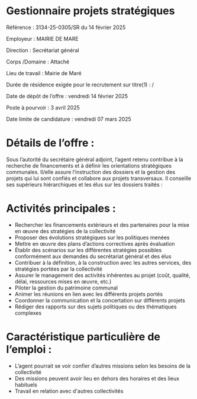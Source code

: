 # Gestionnaire projets stratégiques

Référence : 3134-25-0305/SR du 14 février 2025

Employeur : MAIRIE DE MARE

Direction : Secrétariat général

Corps /Domaine : Attaché

Lieu de travail : Mairie de Maré

Durée de résidence exigée pour le recrutement sur titre(1) : /

Date de dépôt de l’offre : vendredi 14 février 2025

Poste à pourvoir : 3 avril 2025

Date limite de candidature : vendredi 07 mars 2025

# Détails de l’offre :

Sous l’autorité du secrétaire général adjoint, l’agent retenu contribue à la recherche de financements et à définir les orientations stratégiques communales. Il/elle assure l’instruction des dossiers et la gestion des projets qui lui sont confiés et collabore aux projets transversaux. Il conseille ses supérieurs hiérarchiques et les élus sur les dossiers traités :

# Activités principales :

- Rechercher les financements extérieurs et des partenaires pour la mise en œuvre des stratégies de la collectivité
- Proposer des évolutions stratégiques sur les politiques menées
- Mettre en œuvre des plans d’actions correctives après évaluation
- Établir des scénarios sur les différentes stratégies possibles conformément aux demandes du secrétariat général et des élus
- Contribuer à la définition, à la construction avec les autres services, des stratégies portées par la collectivité
- Assurer le management des activités inhérentes au projet (coût, qualité, délai, ressources mises en œuvre, etc.)
- Piloter la gestion du patrimoine communal
- Animer les réunions en lien avec les différents projets portés
- Coordonner la communication et la concertation sur différents projets
- Rédiger des rapports sur des sujets politiques ou des thématiques complexes

# Caractéristique particulière de l’emploi :

- L’agent pourrait se voir confier d’autres missions selon les besoins de la collectivité
- Des missions peuvent avoir lieu en dehors des horaires et des lieux habituels
- Travail en relation avec d'autres collectivités